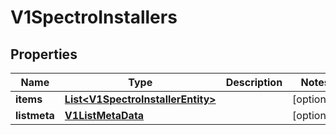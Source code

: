 # V1SpectroInstallers

## Properties
Name | Type | Description | Notes
------------ | ------------- | ------------- | -------------
**items** | [**List&lt;V1SpectroInstallerEntity&gt;**](V1SpectroInstallerEntity.md) |  |  [optional]
**listmeta** | [**V1ListMetaData**](V1ListMetaData.md) |  |  [optional]
